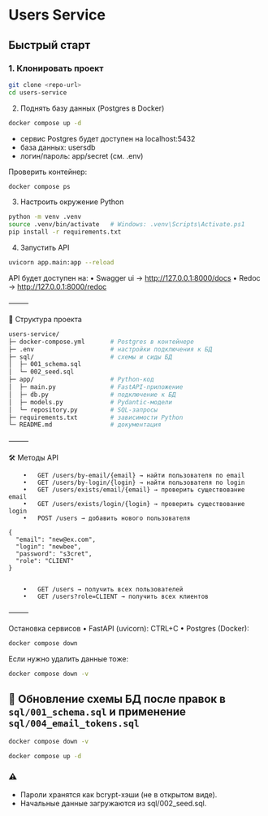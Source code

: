 # Users Service


##  Быстрый старт

### 1. Клонировать проект
```bash
git clone <repo-url>
cd users-service
```
2. Поднять базу данных (Postgres в Docker)
```bash
docker compose up -d
```

- сервис Postgres будет доступен на localhost:5432
- база данных: usersdb
- логин/пароль: app/secret (см. .env)

Проверить контейнер:
```bash
docker compose ps
```
3. Настроить окружение Python
```bash
python -m venv .venv
source .venv/bin/activate   # Windows: .venv\Scripts\Activate.ps1
pip install -r requirements.txt
```
4. Запустить API
```bash
uvicorn app.main:app --reload
```
API будет доступен на:
	•	Swagger ui → http://127.0.0.1:8000/docs
	•	Redoc → http://127.0.0.1:8000/redoc

⸻

📂 Структура проекта
```bash
users-service/
├─ docker-compose.yml       # Postgres в контейнере
├─ .env                     # настройки подключения к БД
├─ sql/                     # схемы и сиды БД
│  ├─ 001_schema.sql
│  └─ 002_seed.sql
├─ app/                     # Python-код
│  ├─ main.py               # FastAPI-приложение
│  ├─ db.py                 # подключение к БД
│  ├─ models.py             # Pydantic-модели
│  └─ repository.py         # SQL-запросы
├─ requirements.txt         # зависимости Python
└─ README.md                # документация
```

⸻

🛠 Методы API
```
	•	GET /users/by-email/{email} → найти пользователя по email
	•	GET /users/by-login/{login} → найти пользователя по login
	•	GET /users/exists/email/{email} → проверить существование email
	•	GET /users/exists/login/{login} → проверить существование login
	•	POST /users → добавить нового пользователя

{
  "email": "new@ex.com",
  "login": "newbee",
  "password": "s3cret",
  "role": "CLIENT"
}


	•	GET /users → получить всех пользователей
	•	GET /users?role=CLIENT → получить всех клиентов
```
⸻

 Остановка сервисов
	•	FastAPI (uvicorn): CTRL+C
	•	Postgres (Docker):

```bash
docker compose down
```
Если нужно удалить данные тоже:
```bash
docker compose down -v
```
## 🔄 Обновление схемы БД после правок в `sql/001_schema.sql` и применение `sql/004_email_tokens.sql`
```bash
docker compose down -v
```

```bash
docker compose up -d
```
### ⚠️
- Пароли хранятся как bcrypt-хэши (не в открытом виде).
- Начальные данные загружаются из sql/002_seed.sql.
